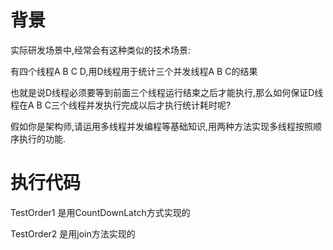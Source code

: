 # 背景

实际研发场景中,经常会有这种类似的技术场景:

有四个线程A B C D,用D线程用于统计三个并发线程A B C的结果

也就是说D线程必须要等到前面三个线程运行结束之后才能执行,那么如何保证D线程在A B C三个线程并发执行完成以后才执行统计耗时呢?

假如你是架构师,请运用多线程并发编程等基础知识,用两种方法实现多线程按照顺序执行的功能.





# 执行代码

TestOrder1  是用CountDownLatch方式实现的

TestOrder2  是用join方法实现的


